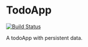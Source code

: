 # TodoApp

[![Build Status](https://semaphoreci.com/api/v1/chaitya62/todoapp/branches/reduxtodo/badge.svg)](https://semaphoreci.com/chaitya62/todoapp)

A todoApp with persistent data.
